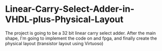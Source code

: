 # Linear-Carry-Select-Adder-in-VHDL-plus-Physical-Layout
The project is going to be a 32 bit linear carry select adder. After the main shape, I'm going to implement the code on and fpga, and finally create the physical layout (transistor layout using Virtuoso)
